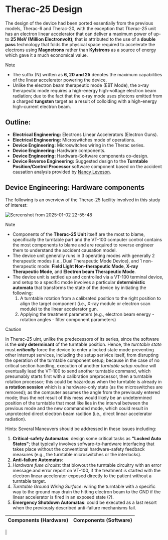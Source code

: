 # Therac-25 Design

The design of the device had been ported essentially from the previous models, Therac-6 and Therac-20, with the exception that _Therac-25_ unit has an electron linear accelerator that can deliver a maximum power of up-to **25 MeV (Million Electronvolt)**; that is attributed to the use of a **double pass** technology that folds the physical space required to accelerate the electrons using **Magnetrons** rather than **Kylstrons** as a source of energy which gave it a much economical value.

> [!NOTE]
>
> * The suffix (N) written as **6, 20 and 25** denotes the maximum capabilities of the linear accelerator powering the device.
> * Unlike the electron beam therapeutic mode (EBT Mode), the x-ray therapeutic mode requires a high-energy high-voltage electron beam radiation;
> due to the fact that the x-ray mode uses photons emitted from a charged **tungsten** target as a result of colloiding with a high-energy high-current electron beam.

## Outline:
* **Electrical Engineering:** Electrons Linear Accelerators (Electron Guns).
* **Electrical Engineering:** Microswitches mode of operations.
* **Device Engineering:** Microswitches wiring in the Therac series.
* **Device Engineering:** Hardware components.
* **Device Engineering:** Hardware-Software components co-design.
* **Device Reverse Engineering:** Suggested design to the **Turntable Position/Control Processor** software component based on the accident causation analysis provided by [Nancy Leveson](https://en.wikipedia.org/wiki/Nancy_Leveson).

## Device Engineering: Hardware components

The following is an overview of the Therac-25 facility involved in this study of interest:

![Screenshot from 2025-01-02 22-55-48](https://github.com/user-attachments/assets/b75d729b-4a08-4912-92b6-0b05146ac12d)

> [!NOTE]
> * Components of the **Therac-25 Unit** itself are the most to blame, specifically the turntable part and the VT-100 computer control contains the most components to blame and are required to reverse engineer them to understand the accident causation model.
> * The device unit generally runs in 3 operating modes with generally 2 therapeutic modes (i.e., Dual Therapeutic Mode Device), and 1 non-therapeutic mode: **Field Light Non-therapeutic Mode**, **X-ray Therapeutic Mode**, and **Electron beam Therapeutic Mode**.
> * The device unit is settled up and controlled via a VT-100 terminal device, and setup to a specific mode involves a particular **deterministic automata** that transforms the state of the device by initiating the following:
>     1) A turntable rotation from a calibrated position to the right position to align the target component (i.e., X-ray module or electron scan module) to the linear accelerator gun.
>     2) Applying the treatment parameters (e.g., electron beam energy - rotation angles - filter component parameters)

> [!CAUTION]
> In Therac-25 uint, unlike the predecessors of its series, since the software is the **only determinant** of the turntable position. Hence, the _turntable state_ must **_critically_** force the device to enter a locked state mode preventing other interrupt services, including the setup serivice itself, from disrupting the operation of the turntable component setup; because in the case of no critical section handling, execution of another _turntable setup routine_ will eventually lead the VT-100 to send another turntable command, which presumably starts first with a calibration preprocessor, then a turntable rotation processor; this could be hazardous when the turntable is already in **a rotation session** which is a hardware-only state (as the microswitches are removed); as the computer assumes the angle from the previously entered mode; thus the net result of this mess would likely be an undetermined position of the turntable that most like lies in the interval between the previous mode and the new commanded mode, which could result in unprotected direct electron beam radition (i.e., direct linear accelerator radiation).
>
> Hints: Several Maneuvers should be addressed in these issues including:
> 1) **Critical-safety Automatas**: design some critical tasks as **"Locked Auto States"**; that typically involves sofware-to-hardware interfacing that takes place without the conventional hardware-safety feedback measures (e.g., the turntable microswitches or the interlocks).
> 2) **Anti-failure Automatas**:
>   1) _Hardware fuse circuits_: that blowout the turntable circuitry with an error message and error report on VT-100, if the treatment is started with the electron linear accelerator exposed directly to the patient without a turntable target.
>   2) _Turntable Ground Wiring Surface_: wiring the turntable with a specific way to the ground may drain the hitting electron beam to the GND if the linear accelerator is fired in an exposed state (?).
> 4) **Emergency Shutdown Automatas**: could be executed as a last resort when the previously described anti-failure mechanisms fail. 


| Components (Hardware) | Components (Software) |
|-----------------------|-----------------------|
| 


